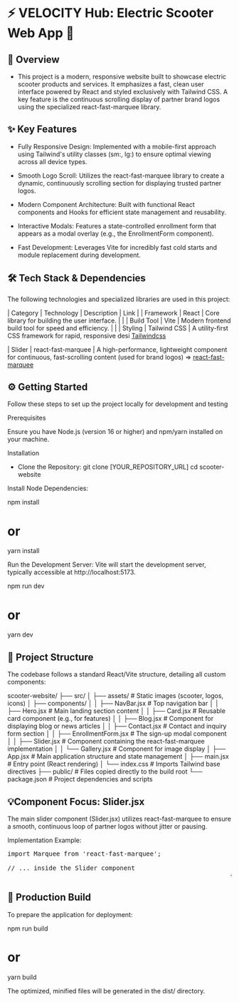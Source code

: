 
# ⚡️ VELOCITY Hub: Electric Scooter Web App 🛵


## 🚀 Overview

- This project is a modern, responsive website built to showcase electric scooter products and services. It emphasizes a fast, clean user interface powered by React and styled exclusively with Tailwind CSS. A key feature is the continuous scrolling display of partner brand logos using the specialized react-fast-marquee library.

## ✨ Key Features

- Fully Responsive Design: Implemented with a mobile-first approach using Tailwind's utility classes (sm:, lg:) to ensure optimal viewing across all device types.

-  Smooth Logo Scroll: Utilizes the react-fast-marquee library to create a dynamic, continuously scrolling section for displaying trusted partner logos.

- Modern Component Architecture: Built with functional React components and Hooks for efficient state management and reusability.

- Interactive Modals: Features a state-controlled enrollment form that appears as a modal overlay (e.g., the EnrollmentForm component).

- Fast Development: Leverages Vite for incredibly fast cold starts and module replacement during development.


## 🛠️ Tech Stack & Dependencies
The following technologies and specialized libraries are used in this project:

| Category | Technology | Description | Link |
| Framework | React | Core library for building the user interface. |  |
| Build Tool | Vite | Modern frontend build tool for speed and efficiency. |  |
| Styling | Tailwind CSS | A utility-first CSS framework for rapid, responsive  desi
 [Tailwindcss](https://tailwindcss.com)

 | Slider | react-fast-marquee | A high-performance, lightweight component for continuous, fast-scrolling content (used for brand logos) => [react-fast-marquee](https://www.npmjs.com/package/react-fast-marquee)

 ## ⚙️ Getting Started
 Follow these steps to set up the project locally for      development and testing

Prerequisites

Ensure you have Node.js (version 16 or higher) and npm/yarn installed on your machine.

Installation

-  Clone the Repository:
git clone [YOUR_REPOSITORY_URL]
cd scooter-website

Install Node Dependencies:

npm install
# or
yarn install


Run the Development Server:
Vite will start the development server, typically accessible at http://localhost:5173.

npm run dev
# or
yarn dev

## 📂 Project Structure
The codebase follows a standard React/Vite structure, detailing all custom components:

scooter-website/
├── src/
│   ├── assets/                 # Static images (scooter, logos, icons)
│   ├── components/
│   │   ├── NavBar.jsx          # Top navigation bar
│   │   ├── Hero.jsx            # Main landing section content
│   │   ├── Card.jsx            # Reusable card component (e.g., for features)
│   │   ├── Blog.jsx            # Component for displaying blog or news articles
│   │   ├── Contact.jsx         # Contact and inquiry form section
│   │   ├── EnrollmentForm.jsx  # The sign-up modal component
│   │   ├── Slider.jsx          # Component containing the react-fast-marquee implementation
│   │   └── Gallery.jsx         # Component for image display
│   ├── App.jsx                 # Main application structure and state management
│   ├── main.jsx                # Entry point (React rendering)
│   └── index.css               # Imports Tailwind base directives
├── public/                     # Files copied directly to the build root
└── package.json                # Project dependencies and scripts


## 💡Component Focus: Slider.jsx
The main slider component (Slider.jsx) utilizes react-fast-marquee to ensure a smooth, continuous loop of partner logos without jitter or pausing.

Implementation Example:

<pre>
import Marquee from 'react-fast-marquee';

// ... inside the Slider component
<Marquee speed={50} gradient={false}>
  {/* Map through your logos here */}
  {scooterLogos.map((logo) => (
    <img 
      key={logo.id} 
      src={logo.src} 
      alt={logo.alt} 
      className="h-12 w-auto mx-10 grayscale opacity-70 transition hover:opacity-100" 
    />
  ))}
</Marquee>
</pre>

## 🚢 Production Build
To prepare the application for deployment:

npm run build
# or
yarn build


The optimized, minified files will be generated in the dist/ directory.

